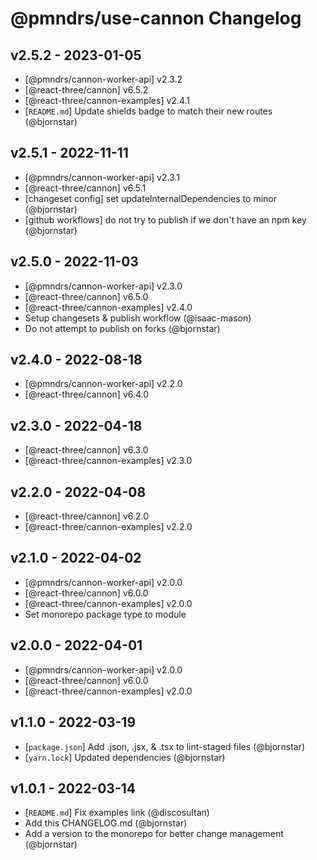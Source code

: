 # @pmndrs/use-cannon Changelog

## v2.5.2 - 2023-01-05

- [@pmndrs/cannon-worker-api] v2.3.2
- [@react-three/cannon] v6.5.2
- [@react-three/cannon-examples] v2.4.1
- [`README.md`] Update shields badge to match their new routes (@bjornstar)

## v2.5.1 - 2022-11-11

- [@pmndrs/cannon-worker-api] v2.3.1
- [@react-three/cannon] v6.5.1
- [changeset config] set updateInternalDependencies to minor (@bjornstar)
- [github workflows] do not try to publish if we don't have an npm key (@bjornstar)

## v2.5.0 - 2022-11-03

- [@pmndrs/cannon-worker-api] v2.3.0
- [@react-three/cannon] v6.5.0
- [@react-three/cannon-examples] v2.4.0
- Setup changesets & publish workflow (@isaac-mason)
- Do not attempt to publish on forks (@bjornstar)

## v2.4.0 - 2022-08-18

- [@pmndrs/cannon-worker-api] v2.2.0
- [@react-three/cannon] v6.4.0

## v2.3.0 - 2022-04-18

- [@react-three/cannon] v6.3.0
- [@react-three/cannon-examples] v2.3.0

## v2.2.0 - 2022-04-08

- [@react-three/cannon] v6.2.0
- [@react-three/cannon-examples] v2.2.0

## v2.1.0 - 2022-04-02

- [@pmndrs/cannon-worker-api] v2.0.0
- [@react-three/cannon] v6.0.0
- [@react-three/cannon-examples] v2.0.0
- Set monorepo package type to module

## v2.0.0 - 2022-04-01

- [@pmndrs/cannon-worker-api] v2.0.0
- [@react-three/cannon] v6.0.0
- [@react-three/cannon-examples] v2.0.0

## v1.1.0 - 2022-03-19

- [`package.json`] Add .json, .jsx, & .tsx to lint-staged files (@bjornstar)
- [`yarn.lock`] Updated dependencies (@bjornstar)

## v1.0.1 - 2022-03-14

- [`README.md`] Fix examples link (@discosultan)
- Add this CHANGELOG.md (@bjornstar)
- Add a version to the monorepo for better change management (@bjornstar)

